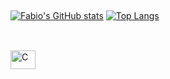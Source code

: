 <!--
## Olá eu sou o Fabio Sato
-->
<!--
**fabiosato0/fabiosato0** is a ✨ _special_ ✨ repository because its `README.md` (this file) appears on your GitHub profile.

Here are some ideas to get you started:

- 💻 I’m currently working on ...
- 🌱 I’m currently learning ...
- 👯 I’m looking to collaborate on ...
- 🤔 I’m looking for help with ...
- 💬 Ask me about ...
- 📫 How to reach me: ...
- 😄 Pronouns: ...
- ⚡ Fun fact: ...
-->


##

[![Fabio's GitHub stats](https://github-readme-stats.vercel.app/api?username=fabiosato0&theme=ocean_dark)](https://github.com/fabiosato0/github-readme-stats)
[![Top Langs](https://github-readme-stats.vercel.app/api/top-langs/?username=fabiosato0&hide_progress=true&theme=ocean_dark)](https://github.com/fabiosato0/github-readme-stats)

##

<div style="display: inline_block"><br>
<img align="center" alt="C" height="30" width="40" <img src="https://cdn.jsdelivr.net/gh/devicons/devicon/icons/c/c-original.svg">
<link rel="stylesheet" type='text/css' href="https://cdn.jsdelivr.net/gh/devicons/devicon@latest/devicon.min.css" />          
<link rel="stylesheet" type='text/css' href="https://cdn.jsdelivr.net/gh/devicons/devicon@latest/devicon.min.css" />
          
</div>          
      
